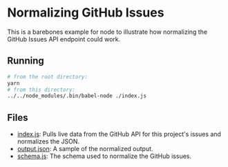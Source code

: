 # Normalizing GitHub Issues

This is a barebones example for node to illustrate how normalizing the GitHub Issues API endpoint could work.

## Running

```sh
# from the root directory:
yarn
# from this directory:
../../node_modules/.bin/babel-node ./index.js
```

## Files

* [index.js](/examples/github/index.js): Pulls live data from the GitHub API for this project's issues and normalizes the JSON.
* [output.json](/examples/github/output.json): A sample of the normalized output.
* [schema.js](/examples/github/schema.js): The schema used to normalize the GitHub issues.
